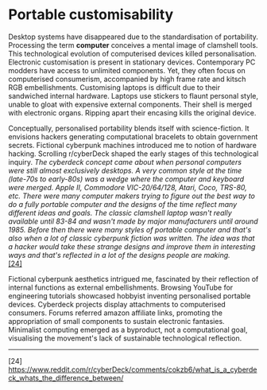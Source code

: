 # Portable customisability


Desktop systems have disappeared due to the standardisation of portability. Processing the term **computer** conceives a mental image of clamshell tools. This technological evolution of computerised devices killed personalisation. Electronic customisation is present in stationary devices. Contemporary PC modders have access to unlimited components. Yet, they often focus on computerised consumerism, accompanied by high frame rate and kitsch RGB embellishments. Customising laptops is difficult due to their sandwiched internal hardware. Laptops use stickers to flaunt personal style, unable to gloat with expensive external components. Their shell is merged with electronic organs. Ripping apart their encasing kills the original device. 


Conceptually, personalised portability blends itself with science-fiction. It envisions hackers generating computational bracelets to obtain government secrets. Fictional cyberpunk machines introduced me to notion of hardware hacking. Scrolling r/cyberDeck shaped the early stages of this technological inquiry. *The cyberdeck concept came about when personal computers were still almost exclusively desktops. A very common style at the time (late-70s to early-80s) was a wedge where the computer and keyboard were merged. Apple II, Commodore VIC-20/64/128, Atari, Coco, TRS-80, etc. There were many computer makers trying to figure out the best way to do a fully portable computer and the designs of the time reflect many different ideas and goals. The classic clamshell laptop wasn't really available until 83-84 and wasn't made by major manufacturers until around 1985. Before then there were many styles of portable computer and that's also when a lot of classic cyberpunk fiction was written. The idea was that a hacker would take these strange designs and improve them in interesting ways and that's reflected in a lot of the designs people are making.* <br>
<a href="https://www.reddit.com/r/cyberDeck/comments/cokzb6/what_is_a_cyberdeck_whats_the_difference_between/" target="_blank">[24]</a> 



Fictional cyberpunk aesthetics intrigued me, fascinated by their reflection of internal functions as external embellishments. Browsing YouTube for engineering tutorials showcased hobbyist inventing personalised portable devices. Cyberdeck projects display attachments to computerised consumers. Forums referred amazon affiliate links, promoting the appropriation of small components to sustain electronic fantasies. Minimalist computing emerged as a byproduct, not a computational goal, visualising the movement's lack of sustainable technological reflection.

--- 

[24] https://www.reddit.com/r/cyberDeck/comments/cokzb6/what_is_a_cyberdeck_whats_the_difference_between/
